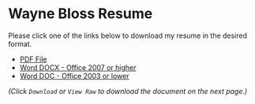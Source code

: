 # Wayne Bloss Resume

Please click one of the links below to download my resume in the desired format.

- [PDF File](Wayne%20Bloss-Resume.pdf)
- [Word DOCX - Office 2007 or higher](Wayne%20Bloss-Resume.docx)
- [Word DOC - Office 2003 or lower](Wayne%20Bloss-Resume.doc)

*(Click `Download` or `View Raw` to download the document on the next page.)*

